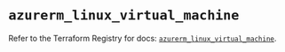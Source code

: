 # `azurerm_linux_virtual_machine`

Refer to the Terraform Registry for docs: [`azurerm_linux_virtual_machine`](https://registry.terraform.io/providers/hashicorp/azurerm/3.115.0/docs/resources/linux_virtual_machine).
